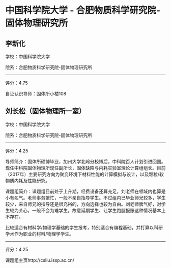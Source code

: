 # 中国科学院大学 - 合肥物质科学研究院-固体物理研究所

## 李新化

学校：中国科学院大学

院系：合肥物质科学研究院-固体物理研究所

* * *

评分：4.75

自证认识导师：固体所小楼108

## 刘长松（固体物理所一室）

学校：中国科学院大学

院系：合肥物质科学研究院-固体物理研究所

* * *

评分：4.25

导师简介：固体所硕博毕业，加州大学北岭分校博后，中科院百人计划引进回国。现任中科院固体物理所现任副所长，固体缺陷与内耗实验室理论计算组组长。目前（2017年）主要研究方向为聚变环境下材料性能的计算模拟与设计，以及颗粒/软物质内耗及性能研究。

课题组简介：课题组目前处于上升期，经费设备还算充足，刘老师在领域内也算是小有名气。老师事务繁忙，一般不亲自指导学生。不过组内已毕业师兄较多，学生较少，来自师兄的指导还是很充裕的，方向选择也较为自由。刘老师脾气好，对学生较为关心，一般不会为难学生。故意延期学生、让学生跑腿报账这种情况基本上不存在。

比较适合有材料学/物理学基础的学生报考，特别适合有编程基础，并打算以科研学术作为职业的材料/物理学学生。

* * *

评分：4.25

课题组主页http://csliu.issp.ac.cn/